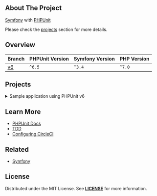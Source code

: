 ## About The Project
[Symfony][symfony_website] with [PHPUnit][phpunit_website]

Please check the [projects](#projects) section for more details.

## Overview
| Branch   | PHPUnit Version | Symfony Version | PHP Version |
|----------|-----------------|-----------------|-------------|
| [v6][v2] | `^6.5`          | `^3.4`          | `^7.0`      |


## Projects
<details><summary>Sample application using PHPUnit v6</summary>  
<p>  

<img
src="https://user-images.githubusercontent.com/5810350/224282492-8ff6699c-bdd2-4692-b533-cb0bbbbbdb94.png"
alt="phpunit-legacy"
width="50%"
/>

**Resources:**
- [PHPUnit (Legacy): Testing with a Bite](https://symfonycasts.com/screencast/phpunit-legacy)
  <br/>


#### Installation
```bash
git clone git@github.com:habibun/symfony-phpunit.git
cd symfony-phpunit
git checkout v2
symfony composer install
symfony php ./bin/console server:run
```

</p>
</details>


## Learn More
- [PHPUnit Docs][phpunit_docs]
- [TDD](https://en.wikipedia.org/wiki/Test-driven_development)
- [Configuring CircleCI](https://circleci.com/docs/configuration-reference/)


## Related
- [Symfony](https://github.com/habibun/symfony)


## License
Distributed under the MIT License. See **[LICENSE][license]** for more information.



[//]: # (Links)
[license]: https://github.com/habibun/symfony-phpunit/blob/main/LICENSE
[symfony_website]: https://symfony.com/

[phpunit_website]: https://phpunit.de/index.html
[phpunit_docs]: https://phpunit.de/documentation.html

[v2]: https://github.com/habibun/symfony-phpunit/tree/v6
[v2_tt]: https://github.com/habibun/symfony-phpunit/tree/v6 "Sample application using PHPUnit v6"

